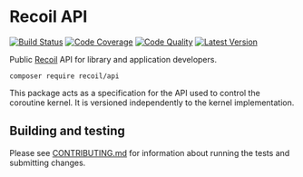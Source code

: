 # Recoil API

[![Build Status](http://img.shields.io/travis/recoilphp/api/master.svg?style=flat-square)](https://travis-ci.org/recoilphp/api)
[![Code Coverage](https://img.shields.io/codecov/c/github/recoilphp/api/master.svg?style=flat-square)](https://codecov.io/github/recoilphp/api)
[![Code Quality](https://img.shields.io/scrutinizer/g/recoilphp/api/master.svg?style=flat-square)](https://scrutinizer-ci.com/g/recoilphp/api/)
[![Latest Version](http://img.shields.io/packagist/v/recoil/api.svg?style=flat-square&label=semver)](https://semver.org)

Public [Recoil](https://github.com/recoilphp/recoil) API for library and application developers.

    composer require recoil/api

This package acts as a specification for the API used to control the coroutine kernel. It is versioned independently to the kernel implementation.

## Building and testing

Please see [CONTRIBUTING.md](.github/CONTRIBUTING.md) for information about
running the tests and submitting changes.

